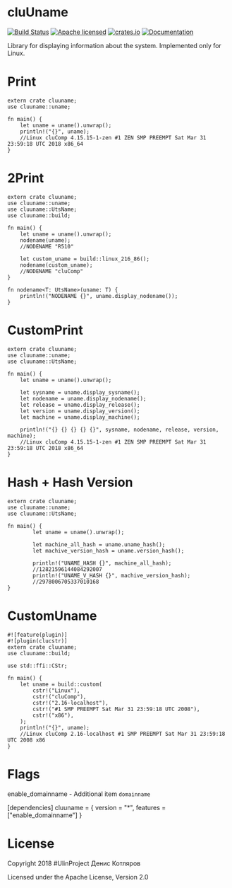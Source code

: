 # cluUname

[![Build Status](https://travis-ci.org/clucompany/cluUname.svg?branch=master)](https://travis-ci.org/clucompany/cluUname)
[![Apache licensed](https://img.shields.io/badge/license-Apache%202.0-blue.svg)](./LICENSE)
[![crates.io](http://meritbadge.herokuapp.com/cluuname)](https://crates.io/crates/cluuname)
[![Documentation](https://docs.rs/cluuname/badge.svg)](https://docs.rs/cluuname)


Library for displaying information about the system. Implemented only for Linux.

# Print

```
extern crate cluuname;
use cluuname::uname;

fn main() {
	let uname = uname().unwrap();
	println!("{}", uname);
	//Linux cluComp 4.15.15-1-zen #1 ZEN SMP PREEMPT Sat Mar 31 23:59:18 UTC 2018 x86_64
}
```

# 2Print

```
extern crate cluuname;
use cluuname::uname;
use cluuname::UtsName;
use cluuname::build;

fn main() {
	let uname = uname().unwrap();
	nodename(uname);
	//NODENAME "R510"

	let custom_uname = build::linux_216_86();
	nodename(custom_uname);
	//NODENAME "cluComp"
}

fn nodename<T: UtsName>(uname: T) {
	println!("NODENAME {}", uname.display_nodename());
}
```

# CustomPrint

```
extern crate cluuname;
use cluuname::uname;
use cluuname::UtsName;

fn main() {
	let uname = uname().unwrap();

	let sysname = uname.display_sysname();
	let nodename = uname.display_nodename();
	let release = uname.display_release();
	let version = uname.display_version();
	let machine = uname.display_machine();

	println!("{} {} {} {} {}", sysname, nodename, release, version, machine);
	//Linux cluComp 4.15.15-1-zen #1 ZEN SMP PREEMPT Sat Mar 31 23:59:18 UTC 2018 x86_64
}
```

# Hash + Hash Version

```
extern crate cluuname;
use cluuname::uname;
use cluuname::UtsName;

fn main() {
		let uname = uname().unwrap();

		let machine_all_hash = uname.uname_hash();
		let machive_version_hash = uname.version_hash();

		println!("UNAME_HASH {}", machine_all_hash);
		//12821596144084292007
		println!("UNAME_V_HASH {}", machive_version_hash);
		//2978006705337010168
}
```

# CustomUname

```
#![feature(plugin)]
#![plugin(clucstr)]
extern crate cluuname;
use cluuname::build;

use std::ffi::CStr;

fn main() {
	let uname = build::custom(
		cstr!("Linux"),
		cstr!("cluComp"),
		cstr!("2.16-localhost"),
		cstr!("#1 SMP PREEMPT Sat Mar 31 23:59:18 UTC 2008"),
		cstr!("x86"),
	);
	println!("{}", uname);
	//Linux cluComp 2.16-localhost #1 SMP PREEMPT Sat Mar 31 23:59:18 UTC 2008 x86
}
```

# Flags
enable_domainname - Additional item `domainname`

[dependencies]
cluuname = { version = "*", features = ["enable_domainname"] }


# License

Copyright 2018 #UlinProject Денис Котляров

Licensed under the Apache License, Version 2.0
